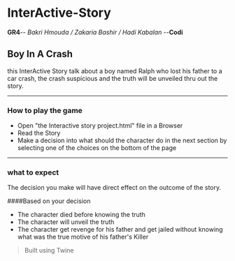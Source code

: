 # InterActive-Story
**GR4**-- *Bakri Hmouda / Zakaria Bashir / Hadi Kabalan* --**Codi**

## Boy In A Crash

this InterActive Story talk about a boy named Ralph who lost his father to a car crash, the crash suspicious and the truth will be unveiled thru out the story.

-----

### How to play the game

- Open "the Interactive story project.html" file in a Browser
- Read the Story
- Make a decision into what should the character do in the next section by selecting one of the choices on the bottom of the page

-----

### what to expect

The decision you make will have direct effect on the outcome of the story.

####Based on your decision

- The character died before knowing the truth
- The character  will unveil the truth
- The character get revenge for his father and get jailed without knowing what was the true motive of his father's Killer




>Built using Twine
